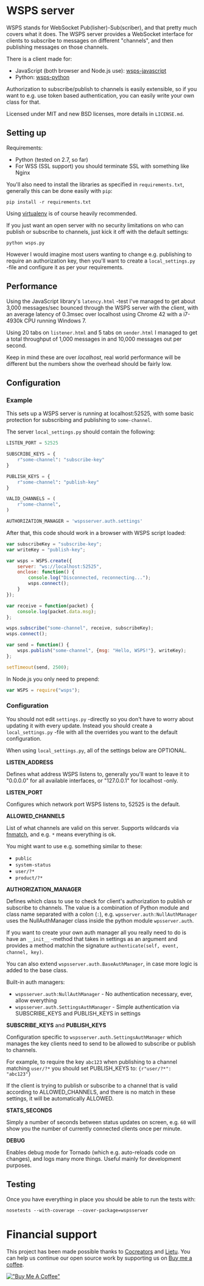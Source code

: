 # WSPS server

WSPS stands for WebSocket Pub(lisher)-Sub(scriber), and that pretty much covers what it does. The WSPS server provides a WebSocket interface for clients to subscribe to messages on different "channels", and then publishing messages on those channels.

There is a client made for:

 * JavaScript (both browser and Node.js use): [wsps-javascript](https://github.com/lietu/wsps-javascript)
 * Python: [wsps-python](https://github.com/lietu/wsps-python)

Authorization to subscribe/publish to channels is easily extensible, so if you
want to e.g. use token based authentication, you can easily write your own 
class for that.

Licensed under MIT and new BSD licenses, more details in `LICENSE.md`.


## Setting up

Requirements:

 * Python (tested on 2.7, so far)
 * For WSS (SSL support) you should terminate SSL with something like Nginx

You'll also need to install the libraries as specified in `requirements.txt`, generally this can be done easily with `pip`:
```
pip install -r requirements.txt
```

Using [virtualenv](https://virtualenv.pypa.io/en/latest/) is of course heavily recommended.

If you just want an open server with no security limitations on who can publish or subscribe to channels, just kick it off with the default settings:
```
python wsps.py
```

However I would imagine most users wanting to change e.g. publishing to require an authorization key, then you'll want to create a `local_settings.py` -file and configure it as per your requirements.

## Performance

Using the JavaScript library's `latency.html` -test I've managed to get about 3,000 messages/sec bounced through the WSPS server with the client, with an average latency of 0.3msec over localhost using Chrome 42 with a i7-4930k CPU running Windows 7.

Using 20 tabs on `listener.html` and 5 tabs on `sender.html` I managed to get a total throughput of 1,000 messages in and 10,000 messages out per second.

Keep in mind these are over *localhost*, real world performance will be different but the numbers show the overhead should be fairly low.

## Configuration

### Example

This sets up a WSPS server is running at localhost:52525, with some basic protection for subscribing and publishing to `some-channel`.

The server `local_settings.py` should contain the following:

```python
LISTEN_PORT = 52525

SUBSCRIBE_KEYS = {
    r"some-channel": "subscribe-key"
}

PUBLISH_KEYS = {
    r"some-channel": "publish-key"
}

VALID_CHANNELS = (
    r"some-channel",
)

AUTHORIZATION_MANAGER = 'wspsserver.auth.settings'
```

After that, this code should work in a browser with WSPS script loaded:
```javascript
var subscribeKey = "subscribe-key";
var writeKey = "publish-key";

var wsps = WSPS.create({
    server: "ws://localhost:52525",
    onclose: function() {
        console.log("Disconnected, reconnecting...");
        wsps.connect();
    }
});

var receive = function(packet) {
    console.log(packet.data.msg);
};

wsps.subscribe("some-channel", receive, subscribeKey);
wsps.connect();

var send = function() {
    wsps.publish("some-channel", {msg: "Hello, WSPS!"}, writeKey);
};

setTimeout(send, 2500);
```

In Node.js you only need to prepend:
```javascript
var WSPS = require("wsps");
```


### Configuration

You should not edit `settings.py` -directly so you don't have to worry about
updating it with every update. Instead you should create a `local_settings.py`
-file with all the overrides you want to the default configuration.

When using `local_settings.py`, all of the settings below are OPTIONAL.


**LISTEN_ADDRESS**

Defines what address WSPS listens to, generally you'll want to leave it to
"0.0.0.0" for all available interfaces, or "127.0.0.1" for localhost -only.


**LISTEN_PORT**

Configures which network port WSPS listens to, 52525 is the default.


**ALLOWED_CHANNELS**

List of what channels are valid on this server. Supports wildcards via
[fnmatch](https://docs.python.org/2/library/fnmatch.html), and e.g. `*` means
everything is ok.

You might want to use e.g. something similar to these:

 * `public`
 * `system-status`
 * `user/?*`
 * `product/?*`


**AUTHORIZATION_MANAGER**

Defines which class to use to check for client's authorization to publish or
subscribe to channels. The value is a combination of Python module and class
name separated with a colon (`:`), e.g. `wpsserver.auth:NullAuthManager` uses
the NullAuthManager class inside the python module `wpsserver.auth`.

If you want to create your own auth manager all you really need to do is have
an `__init__` -method that takes in settings as an argument and provides a
method matchin the signature `authenticate(self, event, channel, key)`.
 
You can also extend `wspsserver.auth.BaseAuthManager`, in case more logic is
added to the base class.

Built-in auth managers:

 * `wspsserver.auth:NullAuthManager` - No authentication necessary, ever,
    allow everything
 * `wspsserver.auth.SettingsAuthManager` - Simple authentication via
    SUBSCRIBE_KEYS and PUBLISH_KEYS in settings
    

**SUBSCRIBE_KEYS** and **PUBLISH_KEYS**

Configuration specific to `wspsserver.auth.SettingsAuthManager` which manages
the key clients need to send to be allowed to subscribe or publish to channels.

For example, to require the key `abc123` when publishing to a channel matching
`user/?*` you should set PUBLISH_KEYS to: `{r"user/?*": "abc123"}` 

If the client is trying to publish or subscribe to a channel that is valid
according to ALLOWED_CHANNELS, and there is no match in these settings, it
will be automatically ALLOWED.


**STATS_SECONDS**

Simply a number of seconds between status updates on screen, e.g. `60` will
show you the number of currently connected clients once per minute.


**DEBUG**

Enables debug mode for Tornado (which e.g. auto-reloads code on changes), and
logs many more things. Useful mainly for development purposes.


## Testing

Once you have everything in place you should be able to run the tests with:
```
nosetests --with-coverage --cover-package=wspsserver
```


# Financial support

This project has been made possible thanks to [Cocreators](https://cocreators.ee) and [Lietu](https://lietu.net). You can help us continue our open source work by supporting us on [Buy me a coffee](https://www.buymeacoffee.com/cocreators).

[!["Buy Me A Coffee"](https://www.buymeacoffee.com/assets/img/custom_images/orange_img.png)](https://www.buymeacoffee.com/cocreators)
